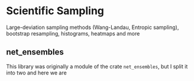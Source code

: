 # Scientific Sampling

Large-deviation sampling methods (Wang-Landau, Entropic sampling), bootstrap resampling, histograms, heatmaps and more

## net_ensembles

This library was originally a module of the crate `net_ensembles`, but I split it into two and here we are